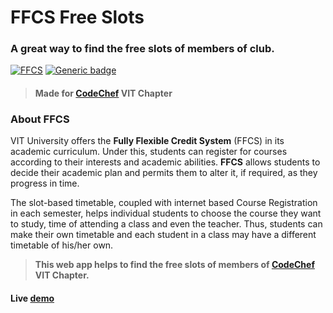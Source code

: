 # FFCS Free Slots
### A great way to find the free slots of members of club. 

[![FFCS](https://img.shields.io/badge/FFCS-extension-blue.svg?style=for-the-badge)](https://vinitshahdeo.github.io/TodayInHistory/) [![Generic badge](https://img.shields.io/badge/numbers-api-orange.svg)](http://numberapi.com/)

> #### Made for [CodeChef](https://www.facebook.com/codechefvituniversity/) VIT Chapter

### About FFCS

VIT University offers the **Fully Flexible Credit System** (FFCS) in its academic curriculum. Under this, students can register for courses according to their interests and academic abilities. **FFCS** allows students to decide their academic plan and permits them to alter it, if required, as they progress in time.

The slot-based timetable, coupled with internet based Course Registration in each semester, helps individual students to choose the course they want to study, time of attending a class and even the teacher. Thus, students can make their own timetable and each student in a class may have a different timetable of his/her own.

> **This web app helps to find the free slots of members of [CodeChef](https://github.com/vinitshahdeo/CodeChefVIT) VIT Chapter.**

#### Live [demo](https://vinitshahdeo.github.io/FFCS-Free-Slots/)